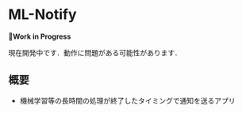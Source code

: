 # ML-Notify

**🚧Work in Progress**

現在開発中です．動作に問題がある可能性があります．

## 概要
- 機械学習等の長時間の処理が終了したタイミングで通知を送るアプリ
